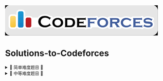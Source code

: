[![MasterHead](imgs/codeforces.png)](https://github.com/theRunCom/Solutions-to-Codeforces)

# Solutions-to-Codeforces


<details>
<summary> 🧩 简单难度题目 📝 </summary>

| 题号#️  | 题目🫶 | 代码🐛 | 难度🥹 | 标签🚩 |
|:---:|:---:|:---:|:---:|:---:|
| 116A | [Tram](https://codeforces.com/problemset/problem/116/A) | [Tram](solutions/116A.cpp) | 800 | 模拟 |
| 467A | [George and Accommodation](https://codeforces.com/problemset/problem/467/A) | [George and Accommodation](solutions/467A.cpp) | 800 | 模拟 |
| 791A | [Bear and Big Brother](https://codeforces.com/problemset/problem/791/A) | [Bear and Big Brother](solutions/791A.cpp) | 800 | 模拟 |
| 977A | [Wrong Subtraction](https://codeforces.com/problemset/problem/977/A) | [solutions/977A.cpp](solutions/977A.cpp) | 800 | 模拟 |
| 1030A | [In Search of an Easy Problem](https://codeforces.com/problemset/problem/1030/A) | [In Search of an Easy Problem](solutions/1030A.cpp) | 800 | 模拟 |
| 71A | [Way Too Long Words](https://codeforces.com/problemset/problem/71/A) | [Way Too Long Words](solutions/71A.cpp) | 800 | 字符串 |
| 236A | [Boy or Girl](https://codeforces.com/problemset/problem/236/A) | [Boy or Girl](solutions/236A.cpp) | 800 | 字符串 |
| 4A | [Watermelon](https://codeforces.com/problemset/problem/4/A) | [Watermelon](solutions/4A.cpp) | 800 | 数学 |
| 617A | [Elephant](https://codeforces.com/problemset/problem/617/A) | [Elephant](solutions/617A.cpp) | 800 | 数学 |
| 1328A | [Divisibility Problem](https://codeforces.com/problemset/problem/1328/A) | [Divisibility Problem](solutions/1328A.cpp) | 800 | 数学 |
| 1553A | [Digits Sum](https://codeforces.com/problemset/problem/1553/A) | [Digits Sum](solutions/1553A.cpp) | 800 | 数学 |
| 1719A | [Chip Game](https://codeforces.com/problemset/problem/1719/A) | [Chip Game](solutions/1719A.cpp) | 800 | 数学 |
| 1843C | [Sum in Binary Tree](https://codeforces.com/problemset/problem/1843/C) | [Sum in Binary Tree](solutions/1843C.cpp) | 800 | 数学 |
| 318A | [Even Odds](https://codeforces.com/problemset/problem/318/A) | [Even Odds](solutions/318A.cpp) | 900 | 数学 |
| 1720A | [Burenka Plays with Fractions](https://codeforces.com/problemset/problem/1720/A) | [Burenka Plays with Fractions](solutions/1720A.cpp) | 900 | 数学 |
| 231A | [Team](https://codeforces.com/problemset/problem/231/A) | [Team](solutions/231A.cpp) | 800 | 暴力破解 |
| 271A | [Beautiful Year](https://codeforces.com/problemset/problem/271/A) | [Beautiful Year](solutions/271A.cpp) | 800 | 暴力破解 |
| 1720B | [Interesting Sum](https://codeforces.com/problemset/problem/1720/B) | [solutions/1720B.cpp](solutions/1720B.cpp) | 800 | 暴力破解 |
| 1732A | [Bestie](https://codeforces.com/problemset/problem/1732/A) | [Bestie](solutions/1732A.cpp) | 1000 | 暴力破解 |
| 1574B | [Combinatorics Homework](https://codeforces.com/problemset/problem/1574/B) | [Combinatorics Homework](solutions/1574B.cpp) | 1100 | 组合数学 |
| 996A | [Hit the Lottery](https://codeforces.com/problemset/problem/996/A) | [solutions/996A.cpp](solutions/996A.cpp) | 800 | 贪心 |
| 1712A | [Wonderful Permutation](https://codeforces.com/problemset/problem/1712/A) | [Wonderful Permutation](solutions/1712A.cpp) | 800 | 贪心 |
| 1716A | [2-3 Moves](https://codeforces.com/problemset/problem/1716/A) | [2-3 Moves](solutions/1716A.cpp) | 800 | 贪心 |
| 1721A | [Image](https://codeforces.com/problemset/problem/1721/A) | [Image](solutions/1721A.cpp) | 800 | 贪心 |

</details>

<details>
<summary> 🧗 中等难度题目 📝 </summary>

| 题号#️  | 题目🫶 | 代码🐛 | 难度🥹 | 标签🚩 |
|:---:|:---:|:---:|:---:|:---:|
| 1881D | [Divide and Equalize](https://codeforces.com/problemset/problem/1881/D) | [Divide and Equalize](solutions/1881D.cpp) | 1300 | 数学 |
| 318B | [Strings of Power](https://codeforces.com/problemset/problem/318/B) | [Strings of Power](solutions/318B.cpp) | 1300 | 字符串 |
| 25A | [IQ test](https://codeforces.com/problemset/problem/25/A) | [IQ test](solutions/25A.cpp) | 1300 | 暴力破解 | 
| 1666C | [Connect the Points](https://codeforces.com/problemset/problem/1666/C) | [Connect the Points](solutions/1666C.cpp) | 1800 | 暴力破解 |
| 352B | [Jeff and Periods](https://codeforces.com/problemset/problem/352/B) | [Jeff and Periods](solutions/352B.cpp) | 1300 | 模拟 |
| 1551C | [Interesting Story](https://codeforces.com/problemset/problem/1551/C) | [Interesting Story](solutions/1551C.cpp) | 1500 | 贪心 | 
</details>